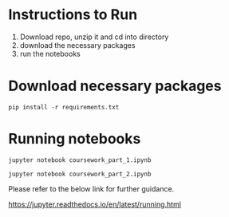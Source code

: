 # Instructions to Run
1. Download repo, unzip it and cd into directory
2. download the necessary packages
3. run the notebooks

# Download necessary packages
`pip install -r requirements.txt`

# Running notebooks
 `jupyter notebook coursework_part_1.ipynb`
 
 `jupyter notebook coursework_part_2.ipynb`
 
 Please refer to the below link for further guidance.
 
https://jupyter.readthedocs.io/en/latest/running.html
